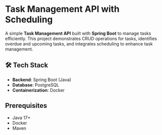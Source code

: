 # Task Management API with Scheduling
A simple **Task Management API** built with **Spring Boot** to manage tasks efficiently. This project demonstrates CRUD operations for tasks, identifies overdue and upcoming tasks, and integrates scheduling to enhance task management.  

## 🛠️ Tech Stack  
- **Backend**: Spring Boot (Java)  
- **Database**: PostgreSQL  
- **Containerization**: Docker

## Prerequisites  
- Java 17+  
- Docker  
- Maven
